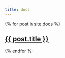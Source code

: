 ```yaml
---
title: docs
---
```


{% for post in site.docs %}
  <article>
    <h2>
      <a href="{{ post.url }}">
        {{ post.title }}
      </a>
    </h2>
  </article>
{% endfor %}